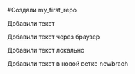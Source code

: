 #Создали my_first_repo

Добавили текст

Добавили текст через браузер 

Добавили текст локально

Добавили текст в новой ветке newbrach